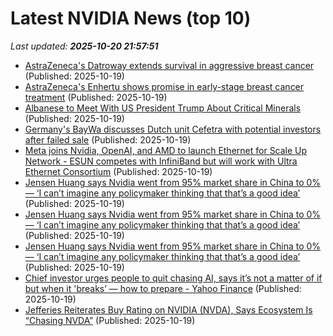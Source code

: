 # Latest NVIDIA News (top 10)
_Last updated: **2025-10-20 21:57:51**_

- [AstraZeneca's Datroway extends survival in aggressive breast cancer](https://biztoc.com/x/10331cc357dee5a4) (Published: 2025-10-19)
- [AstraZeneca's Enhertu shows promise in early-stage breast cancer treatment](https://biztoc.com/x/a2534e65a5c4384b) (Published: 2025-10-19)
- [Albanese to Meet With US President Trump About Critical Minerals](https://biztoc.com/x/ddda335d38075f8e) (Published: 2025-10-19)
- [Germany's BayWa discusses Dutch unit Cefetra with potential investors after failed sale](https://biztoc.com/x/bbfff4c071499f44) (Published: 2025-10-19)
- [Meta joins Nvidia, OpenAI, and AMD to launch Ethernet for Scale Up Network - ESUN competes with InfiniBand but will work with Ultra Ethernet Consortium](https://www.techradar.com/pro/meta-joins-nvidia-openai-and-amd-to-launch-ethernet-for-scale-up-network-esun-competes-with-infiniband-but-will-work-with-ultra-ethernet-consortium) (Published: 2025-10-19)
- [Jensen Huang says Nvidia went from 95% market share in China to 0% — ‘I can’t imagine any policymaker thinking that that’s a good idea’](https://biztoc.com/x/c1686c7437ed4eed) (Published: 2025-10-19)
- [Jensen Huang says Nvidia went from 95% market share in China to 0% — ‘I can’t imagine any policymaker thinking that that’s a good idea’](https://fortune.com/2025/10/19/jensen-huang-nvidia-china-market-share-ai-chips-trump-trade-war/) (Published: 2025-10-19)
- [Jensen Huang says Nvidia went from 95% market share in China to 0% — ‘I can’t imagine any policymaker thinking that that’s a good idea’](https://finance.yahoo.com/news/jensen-huang-says-nvidia-went-211703977.html) (Published: 2025-10-19)
- [Chief investor urges people to quit chasing AI, says it’s not a matter of if but when it 'breaks’ — how to prepare - Yahoo Finance](https://slashdot.org/firehose.pl?op=view&amp;id=179831626) (Published: 2025-10-19)
- [Jefferies Reiterates Buy Rating on NVIDIA (NVDA), Says Ecosystem Is “Chasing NVDA”](https://biztoc.com/x/09b0b693d327fcac) (Published: 2025-10-19)
